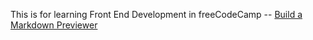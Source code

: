 This is for learning Front End Development in freeCodeCamp -- [Build a Markdown Previewer](https://www.freecodecamp.org/learn/front-end-development-libraries/front-end-development-libraries-projects/build-a-markdown-previewer)